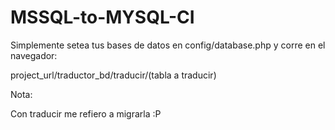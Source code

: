 # MSSQL-to-MYSQL-CI

Simplemente setea tus bases de datos en config/database.php y corre en el navegador:

project_url/traductor_bd/traducir/(tabla a traducir)

Nota:

Con traducir me refiero a migrarla :P
